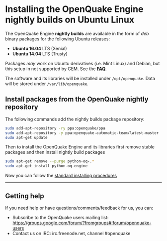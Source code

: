 # Installing the OpenQuake Engine nightly builds on Ubuntu Linux

The OpenQuake Engine **nightly builds** are available in the form of *deb* binary packages for the following Ubuntu releases:
- **Ubuntu 16.04** LTS (Xenial)
- **Ubuntu 14.04** LTS (Trusty) 

Packages *may* work on Ubuntu derivatives (i.e. Mint Linux) and Debian, but this setup in not supported by GEM. See the **[FAQ](../faq.md#unsupported-operating-systems)**.

The software and its libraries will be installed under `/opt/openquake`. Data will be stored under `/var/lib/openquake`.

## Install packages from the OpenQuake nightly repository

The following commands add the nightly builds package repository:
```bash
sudo add-apt-repository -ry ppa:openquake/ppa
sudo add-apt-repository -y ppa:openquake-automatic-team/latest-master
sudo apt-get update
```

Then to install the OpenQuake Engine and its libraries first remove stable packages and then install nightly build packages
```bash
sudo apt-get remove --purge python-oq-.*
sudo apt-get install python-oq-engine
```

Now you can follow the [standard installing procedures](./ubuntu.md#configure-the-system-services)

***

## Getting help
If you need help or have questions/comments/feedback for us, you can:
  * Subscribe to the OpenQuake users mailing list: https://groups.google.com/forum/?fromgroups#!forum/openquake-users
  * Contact us on IRC: irc.freenode.net, channel #openquake
